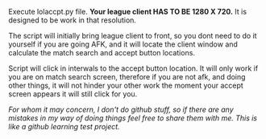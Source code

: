 Execute lolaccpt.py file. **Your league client HAS TO BE 1280 X 720.** It is designed to be work in that resolution.

The script will initially bring league client to front, so you dont need to do it yourself if you are going AFK, and it will locate the client window and calculate the match search and accept button locations. 

Script will click in interwals to the accept button location. It will only work if you are on match search screen, therefore if you are not afk, and doing other things, it will not hinder your other work the moment your accept screen appears it will still click for you. 

*For whom it may concern, I don't do github stuff, so if there are any mistakes in my way of doing things feel free to share them with me. This is like a github learning test project.* 
